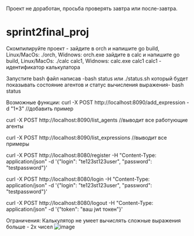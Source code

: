 Проект не доработан, просьба проверять завтра или после-завтра.

# sprint2final_proj

Скомпилируйте проект - зайдите в orch и напишите go build, Linux/MacOs: ./orch, Widnows: orch.exe
                       зайдите в calc и напишите go build, Linux/MacOs: ./calc calc1, Widnows: calc.exe calc1 
                       calc1 - идентификатор калькулатора
                       



Запустите bash файл написав -bash status или ./status.sh который будет показывать состояние агентов и статус вычисления выражения- bash status



Возможные функции:
curl -X POST http://localhost:8090/add_expression -d "1+3" //добавить пример

curl -X POST http://localhost:8090/list_agents //выводит все работующие агенты

curl -X POST http://localhost:8090/list_expressions //выводит все примеры

curl -X POST http://localhost:8080/register -H "Content-Type: application/json" -d '{"login": "te123st123user", "password": "testpassword"}'

curl -X POST http://localhost:8080/login -H "Content-Type: application/json" -d '{"login": "te123st123user", "password": "testpassword"}'

curl -X POST http://localhost:8080/logout -H "Content-Type: application/json" -d '{"token": "ваш jwt токен"}'


Ограничения:
Калькулятор не умеет вычислять сложные выражения больше - 2х чисел
![image](https://github.com/bronlk/Calc/assets/71665828/ef15bf19-41b3-4bf1-9b69-2fad82b66c8c)

